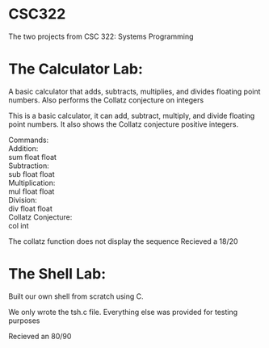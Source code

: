 # CSC322
The two projects from CSC 322: Systems Programming

# The Calculator Lab:
A basic calculator that adds, subtracts, multiplies, and divides floating point numbers. Also performs the Collatz conjecture on integers

This is a basic calculator, it can add, subtract, multiply, and divide floating point numbers. It also shows the Collatz conjecture positive integers.

Commands:\
Addition:\
	sum float float\
Subtraction:\
	sub float float\
Multiplication:\
	mul float float\
Division:\
	div float float\
Collatz Conjecture:\
	col int 

The collatz function does not display the sequence Recieved a 18/20

# The Shell Lab:
Built our own shell from scratch using C.

We only wrote the tsh.c file. Everything else was provided for testing purposes

Recieved an 80/90
